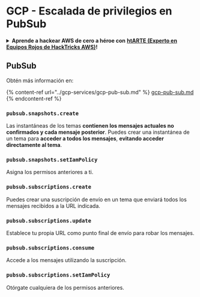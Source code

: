 # GCP - Escalada de privilegios en PubSub

<details>

<summary><strong>Aprende a hackear AWS de cero a héroe con</strong> <a href="https://training.hacktricks.xyz/courses/arte"><strong>htARTE (Experto en Equipos Rojos de HackTricks AWS)</strong></a><strong>!</strong></summary>

Otras formas de apoyar a HackTricks:

* Si deseas ver tu **empresa anunciada en HackTricks** o **descargar HackTricks en PDF** consulta los [**PLANES DE SUSCRIPCIÓN**](https://github.com/sponsors/carlospolop)!
* Obtén el [**swag oficial de PEASS & HackTricks**](https://peass.creator-spring.com)
* Descubre [**La Familia PEASS**](https://opensea.io/collection/the-peass-family), nuestra colección exclusiva de [**NFTs**](https://opensea.io/collection/the-peass-family)
* **Únete al** 💬 [**grupo de Discord**](https://discord.gg/hRep4RUj7f) o al [**grupo de telegram**](https://t.me/peass) o **síguenos** en **Twitter** 🐦 [**@hacktricks\_live**](https://twitter.com/hacktricks\_live)**.**
* **Comparte tus trucos de hacking enviando PRs a los repositorios de** [**HackTricks**](https://github.com/carlospolop/hacktricks) y [**HackTricks Cloud**](https://github.com/carlospolop/hacktricks-cloud).

</details>

## PubSub

Obtén más información en:

{% content-ref url="../gcp-services/gcp-pub-sub.md" %}
[gcp-pub-sub.md](../gcp-services/gcp-pub-sub.md)
{% endcontent-ref %}

### `pubsub.snapshots.create`

Las instantáneas de los temas **contienen los mensajes actuales no confirmados y cada mensaje posterior**. Puedes crear una instantánea de un tema para **acceder a todos los mensajes**, **evitando acceder directamente al tema**.

### **`pubsub.snapshots.setIamPolicy`**

Asigna los permisos anteriores a ti.

### `pubsub.subscriptions.create`

Puedes crear una suscripción de envío en un tema que enviará todos los mensajes recibidos a la URL indicada.

### **`pubsub.subscriptions.update`**

Establece tu propia URL como punto final de envío para robar los mensajes.

### `pubsub.subscriptions.consume`

Accede a los mensajes utilizando la suscripción.

### `pubsub.subscriptions.setIamPolicy`

Otórgate cualquiera de los permisos anteriores.

